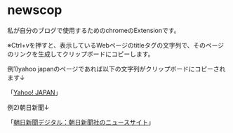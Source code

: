 # newscop

私が自分のブログで使用するためのchromeのExtensionです。

※Ctrl+vを押すと、表示しているWebページのtitleタグの文字列で、そのページのリンクを生成してクリップボードにコピーします。

例1)yahoo japanのページであれば以下の文字列がクリップボードにコピーされます↓

「<a href="https://www.yahoo.co.jp/" target="_blank">Yahoo! JAPAN</a>」

例2)朝日新聞↓

「<a href="https://www.asahi.com/" target="_blank">朝日新聞デジタル：朝日新聞社のニュースサイト</a>」
